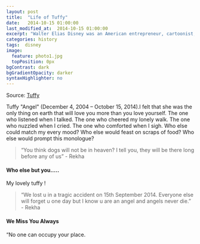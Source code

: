 ```yaml
---
layout: post
title:  "Life of Tuffy"
date:   2014-10-15 01:00:00
last_modified_at:  2014-10-15 01:00:00
excerpt: "Walter Elias Disney was an American entrepreneur, cartoonist, animator, voice actor, and film producer. As a prominent..."
categories: history
tags:  disney
image:
  feature: photo1.jpg
  topPosition: 0px
bgContrast: dark
bgGradientOpacity: darker
syntaxHighlighter: no
---
```

Source: [Tuffy](https://tuffytheangel.com)

Tuffy "Angel" (December 4, 2004 – October 15, 2014).I felt that she was the only thing on earth that will love you more than you love yourself. The one who listened when I talked. The one who cheered my lonely walk. The one who nuzzled when I cried. The one who comforted when I sigh. Who else could match my every mood? Who else would feast on scraps of food? Who else would prompt this monologue?

<blockquote class="largeQuote">“You think dogs will not be in heaven? I tell you, they will be there long before any of us” - Rekha</blockquote>

#### Who else but you…..

<div class="img img--fullContainer img--14xLeading" style="background-image: url({{ site.baseurl_posts_img }}photo2.jpg);"></div>

My lovely tuffy !

<blockquote class="u--startsWithDoubleQuote">“We lost u in a tragic accident on 15th September 2014. Everyone else will forget u one day but I know u are an angel and angels never die.” <br/>- Rekha</blockquote>

#### We Miss You Always

<p class="u--startsWithDoubleQuote">“No one can occupy your place.</p>

